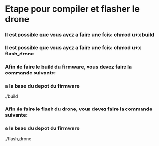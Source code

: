 # Etape pour compiler et flasher le drone

### Il est possible que vous ayez a faire une fois: chmod u+x build
### Il est possible que vous ayez a faire une fois: chmod u+x flash_drone

### Afin de faire le build du firmware, vous devez faire la commande suivante:
### a la base du depot du firmware
./build

### Afin de faire le flash du drone, vous devez faire la commande suivante:
### a la base du depot du firmware
./flash_drone
